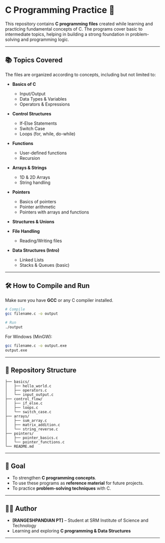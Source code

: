 # C Programming Practice 🚀

This repository contains **C programming files** created while learning and practicing fundamental concepts of C. The programs cover basic to intermediate topics, helping in building a strong foundation in problem-solving and programming logic.

---

## 📚 Topics Covered

The files are organized according to concepts, including but not limited to:

* **Basics of C**

  * Input/Output
  * Data Types & Variables
  * Operators & Expressions

* **Control Structures**

  * If-Else Statements
  * Switch Case
  * Loops (for, while, do-while)

* **Functions**

  * User-defined functions
  * Recursion

* **Arrays & Strings**

  * 1D & 2D Arrays
  * String handling

* **Pointers**

  * Basics of pointers
  * Pointer arithmetic
  * Pointers with arrays and functions

* **Structures & Unions**

* **File Handling**

  * Reading/Writing files

* **Data Structures (Intro)**

  * Linked Lists
  * Stacks & Queues (basic)

---

## 🛠️ How to Compile and Run

Make sure you have **GCC** or any C compiler installed.

```bash
# Compile
gcc filename.c -o output

# Run
./output
```

For Windows (MinGW):

```bash
gcc filename.c -o output.exe
output.exe
```

---

## 📂 Repository Structure

```
├── basics/
│   ├── hello_world.c
│   ├── operators.c
│   └── input_output.c
├── control_flow/
│   ├── if_else.c
│   ├── loops.c
│   └── switch_case.c
├── arrays/
│   ├── sum_array.c
│   ├── matrix_addition.c
│   └── string_reverse.c
├── pointers/
│   ├── pointer_basics.c
│   └── pointer_functions.c
└── README.md
```

---

## 🎯 Goal

* To strengthen **C programming concepts**.
* To use these programs as **reference material** for future projects.
* To practice **problem-solving techniques** with C.

---

## 👨‍💻 Author

* **\[RANGESHPANDIAN PT]** – Student at SRM Institute of Science and Technology
* Learning and exploring **C programming & Data Structures**

---

